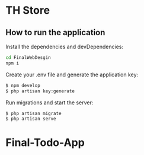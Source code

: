# TH Store

## How to run the application
Install the dependencies and devDependencies:

```sh
cd FinalWebDesgin
npm i
```

Create your .env file and generate the application key:

```sh
$ npm develop
$ php artisan key:generate
```

Run migrations and start the server:

```sh
$ php artisan migrate
$ php artisan serve
```
# Final-Todo-App
